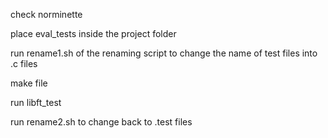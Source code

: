 check norminette

place eval_tests inside the project folder

run rename1.sh of the renaming script to change the name of test files into .c files

make file

run libft_test

run rename2.sh to change back to .test files